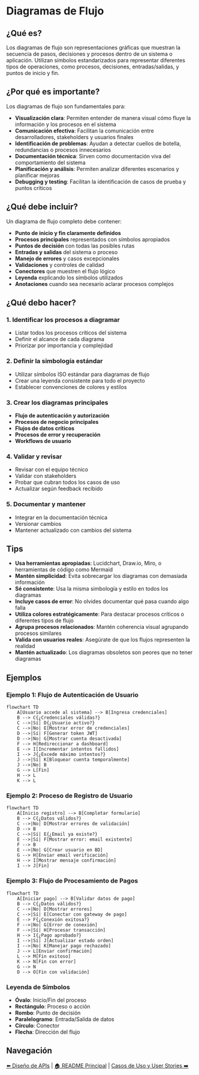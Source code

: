 # Diagramas de Flujo

## ¿Qué es?

Los diagramas de flujo son representaciones gráficas que muestran la secuencia
de pasos, decisiones y procesos dentro de un sistema o aplicación. Utilizan
símbolos estandarizados para representar diferentes tipos de operaciones, como
procesos, decisiones, entradas/salidas, y puntos de inicio y fin.

## ¿Por qué es importante?

Los diagramas de flujo son fundamentales para:

- **Visualización clara**: Permiten entender de manera visual cómo fluye la
  información y los procesos en el sistema
- **Comunicación efectiva**: Facilitan la comunicación entre desarrolladores,
  stakeholders y usuarios finales
- **Identificación de problemas**: Ayudan a detectar cuellos de botella,
  redundancias o procesos innecesarios
- **Documentación técnica**: Sirven como documentación viva del comportamiento
  del sistema
- **Planificación y análisis**: Permiten analizar diferentes escenarios y
  planificar mejoras
- **Debugging y testing**: Facilitan la identificación de casos de prueba y
  puntos críticos

## ¿Qué debe incluir?

Un diagrama de flujo completo debe contener:

- **Punto de inicio y fin claramente definidos**
- **Procesos principales** representados con símbolos apropiados
- **Puntos de decisión** con todas las posibles rutas
- **Entradas y salidas** del sistema o proceso
- **Manejo de errores** y casos excepcionales
- **Validaciones** y controles de calidad
- **Conectores** que muestren el flujo lógico
- **Leyenda** explicando los símbolos utilizados
- **Anotaciones** cuando sea necesario aclarar procesos complejos

## ¿Qué debo hacer?

### 1. Identificar los procesos a diagramar

- Listar todos los procesos críticos del sistema
- Definir el alcance de cada diagrama
- Priorizar por importancia y complejidad

### 2. Definir la simbología estándar

- Utilizar símbolos ISO estándar para diagramas de flujo
- Crear una leyenda consistente para todo el proyecto
- Establecer convenciones de colores y estilos

### 3. Crear los diagramas principales

- **Flujo de autenticación y autorización**
- **Procesos de negocio principales**
- **Flujos de datos críticos**
- **Procesos de error y recuperación**
- **Workflows de usuario**

### 4. Validar y revisar

- Revisar con el equipo técnico
- Validar con stakeholders
- Probar que cubran todos los casos de uso
- Actualizar según feedback recibido

### 5. Documentar y mantener

- Integrar en la documentación técnica
- Versionar cambios
- Mantener actualizado con cambios del sistema

## Tips

- **Usa herramientas apropiadas**: Lucidchart, Draw.io, Miro, o herramientas de
  código como Mermaid
- **Mantén simplicidad**: Evita sobrecargar los diagramas con demasiada
  información
- **Sé consistente**: Usa la misma simbología y estilo en todos los diagramas
- **Incluye casos de error**: No olvides documentar qué pasa cuando algo falla
- **Utiliza colores estratégicamente**: Para destacar procesos críticos o
  diferentes tipos de flujo
- **Agrupa procesos relacionados**: Mantén coherencia visual agrupando procesos
  similares
- **Valida con usuarios reales**: Asegúrate de que los flujos representen la
  realidad
- **Mantén actualizado**: Los diagramas obsoletos son peores que no tener
  diagramas

## Ejemplos

### Ejemplo 1: Flujo de Autenticación de Usuario

```mermaid
flowchart TD
    A[Usuario accede al sistema] --> B[Ingresa credenciales]
    B --> C{¿Credenciales válidas?}
    C -->|Sí| D{¿Usuario activo?}
    C -->|No| E[Mostrar error de credenciales]
    D -->|Sí| F[Generar token JWT]
    D -->|No| G[Mostrar cuenta desactivada]
    F --> H[Redireccionar a dashboard]
    E --> I[Incrementar intentos fallidos]
    I --> J{¿Excede máximo intentos?}
    J -->|Sí| K[Bloquear cuenta temporalmente]
    J -->|No| B
    G --> L[Fin]
    H --> L
    K --> L
```

### Ejemplo 2: Proceso de Registro de Usuario

```mermaid
flowchart TD
    A[Inicio registro] --> B[Completar formulario]
    B --> C{¿Datos válidos?}
    C -->|No| D[Mostrar errores de validación]
    D --> B
    C -->|Sí| E{¿Email ya existe?}
    E -->|Sí| F[Mostrar error: email existente]
    F --> B
    E -->|No| G[Crear usuario en BD]
    G --> H[Enviar email verificación]
    H --> I[Mostrar mensaje confirmación]
    I --> J[Fin]
```

### Ejemplo 3: Flujo de Procesamiento de Pagos

```mermaid
flowchart TD
    A[Iniciar pago] --> B[Validar datos de pago]
    B --> C{¿Datos válidos?}
    C -->|No| D[Mostrar errores]
    C -->|Sí| E[Conectar con gateway de pago]
    E --> F{¿Conexión exitosa?}
    F -->|No| G[Error de conexión]
    F -->|Sí| H[Procesar transacción]
    H --> I{¿Pago aprobado?}
    I -->|Sí| J[Actualizar estado orden]
    I -->|No| K[Manejar pago rechazado]
    J --> L[Enviar confirmación]
    L --> M[Fin exitoso]
    K --> N[Fin con error]
    G --> N
    D --> O[Fin con validación]
```

### Leyenda de Símbolos

- **Óvalo**: Inicio/Fin del proceso
- **Rectángulo**: Proceso o acción
- **Rombo**: Punto de decisión
- **Paralelogramo**: Entrada/Salida de datos
- **Círculo**: Conector
- **Flecha**: Dirección del flujo

## Navegación

[⬅️ Diseño de APIs](./diseno-apis.md) | [🏠 README Principal](../../README.md) |
[Casos de Uso y User Stories ➡️](./casos-uso-user-stories.md)
